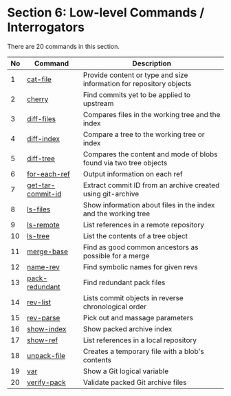 Section 6: Low-level Commands / Interrogators
===

There are 20 commands in this section. 

| No | Command | Description |
| -- | ------- | ----------- |
| 1 | [cat-file](./cat-file.md) | Provide content or type and size information for repository objects |
| 2 | [cherry](./cherry.md) | Find commits yet to be applied to upstream |
| 3 | [diff-files](./diff-files.md) | Compares files in the working tree and the index |
| 4 | [diff-index](./diff-index.md) | Compare a tree to the working tree or index |
| 5 | [diff-tree](./diff-tree.md) | Compares the content and mode of blobs found via two tree objects |
| 6 | [for-each-ref](./for-each-ref.md) | Output information on each ref |
| 7 | [get-tar-commit-id](./get-tar-commit-id.md) | Extract commit ID from an archive created using git-archive |
| 8 | [ls-files](./ls-files.md) | Show information about files in the index and the working tree |
| 9 | [ls-remote](./ls-remote.md) | List references in a remote repository |
| 10 | [ls-tree](./ls-tree.md) | List the contents of a tree object |
| 11 | [merge-base](./merge-base.md) | Find as good common ancestors as possible for a merge |
| 12 | [name-rev](./name-rev.md) | Find symbolic names for given revs |
| 13 | [pack-redundant](./pack-redundant.md) | Find redundant pack files |
| 14 | [rev-list](./rev-list.md) | Lists commit objects in reverse chronological order |
| 15 | [rev-parse](./rev-parse.md) | Pick out and massage parameters |
| 16 | [show-index](./show-index.md) | Show packed archive index |
| 17 | [show-ref](./show-ref.md) | List references in a local repository |
| 18 | [unpack-file](./unpack-file.md) | Creates a temporary file with a blob's contents |
| 19 | [var](./var.md) | Show a Git logical variable |
| 20 | [verify-pack](./verify-pack.md) | Validate packed Git archive files |

